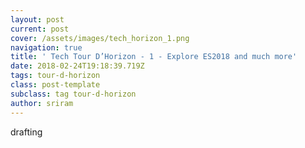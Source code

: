 ```yaml
---
layout: post
current: post
cover: /assets/images/tech_horizon_1.png
navigation: true
title: ' Tech Tour D’Horizon - 1 - Explore ES2018 and much more'
date: 2018-02-24T19:18:39.719Z
tags: tour-d-horizon
class: post-template
subclass: tag tour-d-horizon
author: sriram
---
```

drafting
